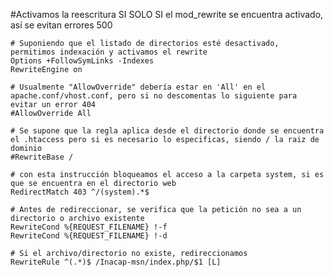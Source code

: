 #Activamos la reescritura SI SOLO SI el mod_rewrite se encuentra activado, así se evitan errores 500
<IfModule mod_rewrite.c>

    # Suponiendo que el listado de directorios esté desactivado, permitimos indexación y activamos el rewrite
    Options +FollowSymLinks -Indexes
    RewriteEngine on

    # Usualmente "AllowOverride" debería estar en 'All' en el apache.conf/vhost.conf, pero si no descomentas lo siguiente para evitar un error 404
    #AllowOverride All

    # Se supone que la regla aplica desde el directorio donde se encuentra el .htaccess pero si es necesario lo especificas, siendo / la raiz de dominio
    #RewriteBase /

    # con esta instrucción bloqueamos el acceso a la carpeta system, si es que se encuentra en el directorio web
    RedirectMatch 403 ^/(system).*$

    # Antes de redireccionar, se verifica que la petición no sea a un directorio o archivo existente
    RewriteCond %{REQUEST_FILENAME} !-f
    RewriteCond %{REQUEST_FILENAME} !-d

    # Si el archivo/directorio no existe, redireccionamos
    RewriteRule ^(.*)$ /Inacap-msn/index.php/$1 [L]
</IfModule>
